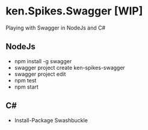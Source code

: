 # ken.Spikes.Swagger [WIP]
Playing with Swagger in NodeJs and C#

## NodeJs

* npm install -g swagger
* swagger project create ken-spikes-swagger
* swagger project edit
* npm test
* npm start

<h2>C#</h2>

* Install-Package Swashbuckle
